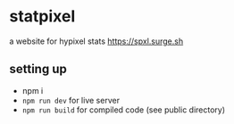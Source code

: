 # statpixel
a website for hypixel stats
https://spxl.surge.sh

## setting up
- npm i 
- `npm run dev` for live server
- `npm run build` for compiled code (see public directory)
